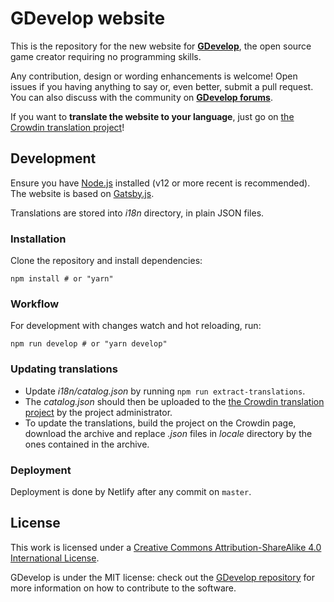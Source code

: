 # GDevelop website

This is the repository for the new website for **[GDevelop](https://gdevelop-app.com)**, the open source game creator requiring no programming skills.

Any contribution, design or wording enhancements is welcome! Open issues if you having anything to say or, even better, submit a pull request. You can also discuss with the community on **[GDevelop forums](http://forum.gdevelop-app.com)**.

If you want to **translate the website to your language**, just go on [the Crowdin translation project](https://crowdin.com/project/gdevelop-website)!

## Development

Ensure you have [Node.js](https://nodejs.org) installed (v12 or more recent is recommended). The website is based on [Gatsby.js](https://www.gatsbyjs.org/).

Translations are stored into *i18n* directory, in plain JSON files.

### Installation

Clone the repository and install dependencies:

    npm install # or "yarn"

### Workflow

For development with changes watch and hot reloading, run:

    npm run develop # or "yarn develop"

### Updating translations

 * Update *i18n/catalog.json* by running `npm run extract-translations`.
 * The *catalog.json* should then be uploaded to the [the Crowdin translation project](https://crowdin.com/project/gdevelop-website) by the project administrator.
 * To update the translations, build the project on the Crowdin page, download the archive and replace *.json* files in *locale* directory by the ones contained in the archive.

### Deployment

Deployment is done by Netlify after any commit on `master`.

## License

This work is licensed under a [Creative Commons Attribution-ShareAlike 4.0 International License](http://creativecommons.org/licenses/by-sa/4.0/).

GDevelop is under the MIT license: check out the [GDevelop repository](https://github.com/4ian/GD) for more information on how to contribute to the software.

